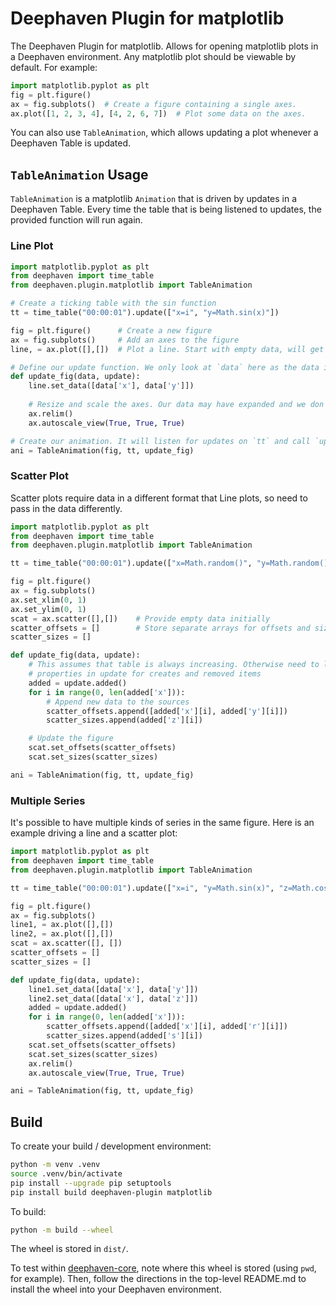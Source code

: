# Deephaven Plugin for matplotlib

The Deephaven Plugin for matplotlib. Allows for opening matplotlib plots in a Deephaven environment. Any matplotlib plot
should be viewable by default. For example:
```python
import matplotlib.pyplot as plt
fig = plt.figure()
ax = fig.subplots()  # Create a figure containing a single axes.
ax.plot([1, 2, 3, 4], [4, 2, 6, 7])  # Plot some data on the axes.
```
You can also use `TableAnimation`, which allows updating a plot whenever a Deephaven Table is updated.

## `TableAnimation` Usage

`TableAnimation` is a matplotlib `Animation` that is driven by updates in a Deephaven Table. Every time the table that
is being listened to updates, the provided function will run again.

### Line Plot
```python
import matplotlib.pyplot as plt
from deephaven import time_table
from deephaven.plugin.matplotlib import TableAnimation

# Create a ticking table with the sin function
tt = time_table("00:00:01").update(["x=i", "y=Math.sin(x)"])

fig = plt.figure()      # Create a new figure
ax = fig.subplots()     # Add an axes to the figure
line, = ax.plot([],[])  # Plot a line. Start with empty data, will get updated with table updates.

# Define our update function. We only look at `data` here as the data is already stored in the format we want
def update_fig(data, update):
    line.set_data([data['x'], data['y']])
    
    # Resize and scale the axes. Our data may have expanded and we don't want it to appear off screen.
    ax.relim()
    ax.autoscale_view(True, True, True)

# Create our animation. It will listen for updates on `tt` and call `update_fig` whenever there is an update
ani = TableAnimation(fig, tt, update_fig)
```

### Scatter Plot
Scatter plots require data in a different format that Line plots, so need to pass in the data differently.
```python
import matplotlib.pyplot as plt
from deephaven import time_table
from deephaven.plugin.matplotlib import TableAnimation

tt = time_table("00:00:01").update(["x=Math.random()", "y=Math.random()", "z=Math.random()*50"])

fig = plt.figure()
ax = fig.subplots()
ax.set_xlim(0, 1)
ax.set_ylim(0, 1)
scat = ax.scatter([],[])    # Provide empty data initially
scatter_offsets = []        # Store separate arrays for offsets and sizes
scatter_sizes = []

def update_fig(data, update):
    # This assumes that table is always increasing. Otherwise need to look at other 
    # properties in update for creates and removed items
    added = update.added()
    for i in range(0, len(added['x'])):
        # Append new data to the sources
        scatter_offsets.append([added['x'][i], added['y'][i]])
        scatter_sizes.append(added['z'][i])

    # Update the figure
    scat.set_offsets(scatter_offsets)
    scat.set_sizes(scatter_sizes)

ani = TableAnimation(fig, tt, update_fig)
```

### Multiple Series
It's possible to have multiple kinds of series in the same figure. Here is an example driving a line and a scatter plot:
```python
import matplotlib.pyplot as plt
from deephaven import time_table
from deephaven.plugin.matplotlib import TableAnimation

tt = time_table("00:00:01").update(["x=i", "y=Math.sin(x)", "z=Math.cos(x)", "r=Math.random()", "s=Math.random()*100"])

fig = plt.figure()
ax = fig.subplots()
line1, = ax.plot([],[])
line2, = ax.plot([],[])
scat = ax.scatter([], [])
scatter_offsets = []
scatter_sizes = []

def update_fig(data, update):
    line1.set_data([data['x'], data['y']])
    line2.set_data([data['x'], data['z']])
    added = update.added()
    for i in range(0, len(added['x'])):
        scatter_offsets.append([added['x'][i], added['r'][i]])
        scatter_sizes.append(added['s'][i])
    scat.set_offsets(scatter_offsets)
    scat.set_sizes(scatter_sizes)
    ax.relim()
    ax.autoscale_view(True, True, True)

ani = TableAnimation(fig, tt, update_fig)
```

## Build

To create your build / development environment:

```sh
python -m venv .venv
source .venv/bin/activate
pip install --upgrade pip setuptools
pip install build deephaven-plugin matplotlib
```

To build:

```sh
python -m build --wheel
```

The wheel is stored in `dist/`. 

To test within [deephaven-core](https://github.com/deephaven/deephaven-core), note where this wheel is stored (using `pwd`, for example).
Then, follow the directions in the top-level README.md to install the wheel into your Deephaven environment.
